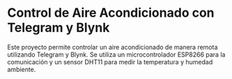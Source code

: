 # Control de Aire Acondicionado con Telegram y Blynk

Este proyecto permite controlar un aire acondicionado de manera remota utilizando Telegram y Blynk. Se utiliza un microcontrolador ESP8266 para la comunicación y un sensor DHT11 para medir la temperatura y humedad ambiente.

